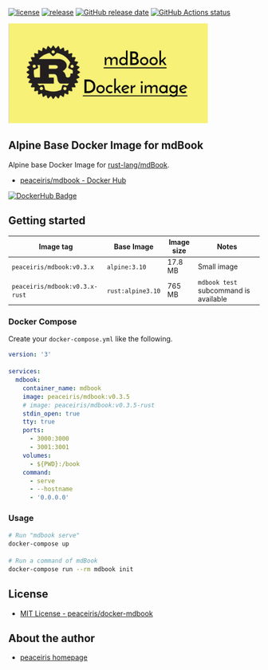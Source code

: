 <!-- https://shields.io/ -->

[![license](https://img.shields.io/github/license/peaceiris/docker-mdbook.svg)](https://github.com/peaceiris/docker-mdbook/blob/master/LICENSE)
[![release](https://img.shields.io/github/release/peaceiris/docker-mdbook.svg)](https://github.com/peaceiris/docker-mdbook/releases/latest)
[![GitHub release date](https://img.shields.io/github/release-date/peaceiris/docker-mdbook.svg)](https://github.com/peaceiris/docker-mdbook/releases)
[![GitHub Actions status](https://github.com/peaceiris/docker-mdbook/workflows/Docker%20Image%20CI/badge.svg)](https://github.com/peaceiris/docker-mdbook/actions)

<img width="400" alt="Docker image for mdBook" src="./images/ogp.jpg">



## Alpine Base Docker Image for mdBook

Alpine base Docker Image for [rust-lang/mdBook].

[rust-lang/mdBook]: https://github.com/rust-lang/mdBook

- [peaceiris/mdbook - Docker Hub]

[peaceiris/mdbook - Docker Hub]: https://hub.docker.com/r/peaceiris/mdbook

[![DockerHub Badge](https://dockeri.co/image/peaceiris/mdbook)][peaceiris/mdbook - Docker Hub]



## Getting started

| Image tag | Base Image | Image size | Notes |
|---|---|---|---|
| `peaceiris/mdbook:v0.3.x` | `alpine:3.10` | 17.8 MB | Small image |
| `peaceiris/mdbook:v0.3.x-rust` | `rust:alpine3.10` | 765 MB | `mdbook test` subcommand is available |

### Docker Compose

Create your `docker-compose.yml` like the following.

```yaml
version: '3'

services:
  mdbook:
    container_name: mdbook
    image: peaceiris/mdbook:v0.3.5
    # image: peaceiris/mdbook:v0.3.5-rust
    stdin_open: true
    tty: true
    ports:
      - 3000:3000
      - 3001:3001
    volumes:
      - ${PWD}:/book
    command:
      - serve
      - --hostname
      - '0.0.0.0'
```

### Usage

```sh
# Run "mdbook serve"
docker-compose up

# Run a command of mdBook
docker-compose run --rm mdbook init
```



## License

- [MIT License - peaceiris/docker-mdbook]

[MIT License - peaceiris/docker-mdbook]: https://github.com/peaceiris/docker-mdbook/blob/master/LICENSE



## About the author

- [peaceiris homepage](https://peaceiris.com/)
